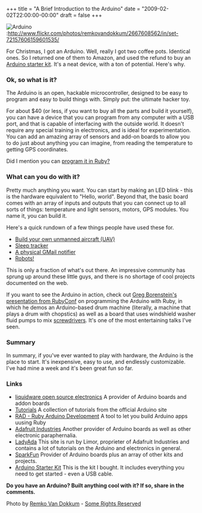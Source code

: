 +++
title = "A Brief Introduction to the Arduino"
date = "2009-02-02T22:00:00-00:00"
draft = false
+++

![Arduino](>http://farm4.static.flickr.com/3138/2667608562_ae903a33a1_m.jpg "Arduino"):http://www.flickr.com/photos/remkovandokkum/2667608562/in/set-72157606159601535/

For Christmas, I got an Arduino. Well, really I got two coffee pots.
Identical ones. So I returned one of them to Amazon, and used the refund
to buy an [Arduino starter
kit](ttps://www.amazon.com/dp/B001N1EOT8?tag=approachingno-20&camp=0&creative=0&linkCode=as4&creativeASIN=B001N1EOT8&adid=0PG2BERBTJQ71KV8SW7).
It's a neat device, with a ton of potential. Here's why.

### Ok, so what is it?

The Arduino is an open, hackable microcontroller, designed to be easy to
program and easy to build things with. Simply put: the ultimate hacker
toy.

For about \$40 (or less, if you want to buy all the parts and build it
yourself), you can have a device that you can program from any computer
with a USB port, and that is capable of interfacing with the outside
world. It doesn't require any special training in electronics, and is
ideal for experimentation. You can add an amazing array of sensors and
add-on boards to allow you to do just about anything you can imagine,
from reading the temperature to getting GPS coordinates.

Did I mention you can [program it in Ruby?](http://rad.rubyforge.org/)

### What can you do with it?

Pretty much anything you want. You can start by making an LED blink -
this is the hardware equivalent to "Hello, world". Beyond that, the
basic board comes with an array of inputs and outputs that you can
connect up to all sorts of things: temperature and light sensors,
motors, GPS modules. You name it, you can build it.

Here's a quick rundown of a few things people have used these for.

-   [Build your own unmanned aircraft (UAV)](http://www.diydrones.com/)
-   [Sleep tracker](http://www.coolcircuit.com/gadgets/2008/07/31/sleep-tracker/)
-   [A physical GMail notifier](http://www.j4mie.org/2008/02/15/how-to-make-a-physical-gmail-notifier/)
-   [Robots!](http://smallab.parsons.edu/blog/?q=node/16)

This is only a fraction of what's out there. An impressive community has
sprung up around these little guys, and there is no shortage of cool
projects documented on the web.

If you want to see the Arduino in action, check out [Greg Borenstein's
presentation from RubyConf](http://rubyconf2008.confreaks.com/ruby-arduino-development.html)
on programming the Arduino with Ruby, in which he demos an Arduino-based
drum machine (literally, a machine that plays a drum with chopstics) as
well as a board that uses windshield washer fluid pumps to mix
[screwdrivers](http://en.wikipedia.org/wiki/Screwdriver_(cocktail)).
It's one of the most entertaining talks I've seen.

### Summary

In summary, if you've ever wanted to play with hardware, the Arduino is
the place to start. It's inexpensive, easy to use, and endlessly
customizable. I've had mine a week and it's been great fun so far.

### Links

-   [liquidware open source electronics](http://www.liquidware.com/) A
    provider of Arduino boards and addon boards
-   [Tutorials](http://arduino.cc/en/Tutorial/HomePage) A collection of
    tutorials from the official Arduino site
-   [RAD - Ruby Arduino Development](http://rad.rubyforge.org/) A tool
    to let you build Arduino apps uusing Ruby
-   [Adafruit Industries](http://adafruit.com/) Another provider of
    Arduino boards as well as other electronic paraphernalia.
-   [LadyAda](http://www.ladyada.net/learn/arduino/) This site is run by
    Limor, proprieter of Adafruit Industries and contains a lot of
    tutorials on the Arduino and electronics in general.
-   [SparkFun](http://www.sparkfun.com/) Provider of Arduino boards plus
    an array of other kits and projects.
-   [Arduino Starter Kit](https://www.amazon.com/dp/B001N1EOT8?tag=approachingno-20&camp=0&creative=0&linkCode=as4&creativeASIN=B001N1EOT8&adid=0PG2BERBTJQ71KV8SW7G)
    This is the kit I bought. It includes everything you need to get
    started - even a USB cable.

**Do you have an Arduino? Built anything cool with it? If so, share in
the comments.**

Photo by [Remko Van
Dokkum](http://www.flickr.com/photos/remkovandokkum/) - [Some Rights
Reserved](http://creativecommons.org/licenses/by/2.0/deed.en)

